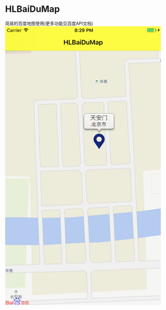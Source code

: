 # HLBaiDuMap
简易的百度地图使用(更多功能见百度API文档)
![image](https://github.com/CodeOrCold/HLBaiDuMap/raw/master/HLBaiDuMap/image/demo.png)
